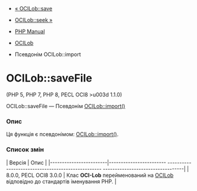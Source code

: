 - [« OCILob::save](ocilob.save.md)
- [OCILob::seek »](ocilob.seek.md)

- [PHP Manual](index.md)
- [OCILob](class.ocilob.md)
- Псевдонім OCILob::import

# OCILob::saveFile

(PHP 5, PHP 7, PHP 8, PECL OCI8 \>u003d 1.1.0)

OCILob::saveFile — Псевдонім [OCILob::import()](ocilob.import.md)

### Опис

Ця функція є псевдонімом:
[OCILob::import()](ocilob.import.md).

### Список змін

| Версія | Опис |
|------------------------|------------------------ -------------------------------------------------- ----------------------------------|
| 8.0.0, PECL OCI8 3.0.0 | Клас **OCI-Lob** перейменований на [OCILob](class.ocilob.md) відповідно до стандартів іменування PHP. |
